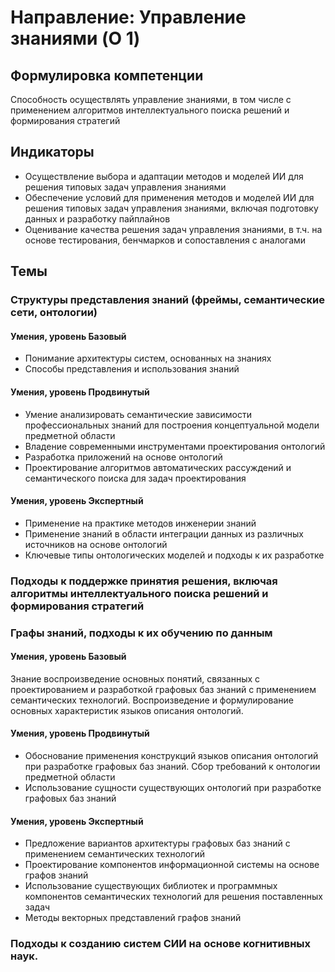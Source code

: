 # Направление: Управление знаниями (O 1)
## Формулировка компетенции
Способность осуществлять управление знаниями, в том числе с применением алгоритмов интеллектуального поиска решений и формирования стратегий
## Индикаторы
* Осуществление выбора и адаптации методов и моделей ИИ для решения типовых задач управления знаниями
* Обеспечение условий для применения методов и моделей ИИ для решения типовых задач управления знаниями, включая подготовку данных и разработку пайплайнов
* Оценивание качества решения задач управления знаниями, в т.ч. на основе тестирования, бенчмарков и сопоставления с аналогами
## Темы
### Структуры представления знаний (фреймы, семантические сети, онтологии)
#### Умения, уровень Базовый
* Понимание архитектуры систем, основанных на знаниях
* Способы представления и использования знаний
#### Умения, уровень Продвинутый
* Умение анализировать семантические зависимости профессиональных знаний для построения концептуальной модели предметной области
* Владение современными инструментами проектирования онтологий
* Разработка приложений на основе онтологий
* Проектирование алгоритмов автоматических рассуждений и семантического поиска для задач проектирования
#### Умения, уровень Экспертный
* Применение на практике методов инженерии знаний
* Применение знаний в области интеграции данных из различных источников на основе онтологий
* Ключевые типы онтологических моделей и подходы к их разработке
### Подходы к поддержке принятия решения, включая алгоритмы интеллектуального поиска решений и формирования стратегий
### Графы знаний, подходы к их обучению по данным
#### Умения, уровень Базовый
Знание воспроизведение основных понятий, связанных с проектированием и разработкой графовых баз знаний с применением семантических технологий. Воспроизведение и формулирование основных характеристик языков описания онтологий.
#### Умения, уровень Продвинутый
* Обоснование применения конструкций языков описания онтологий при разработке графовых баз знаний. Сбор требований к онтологии предметной области
* Использование сущности существующих онтологий при разработке графовых баз знаний
#### Умения, уровень Экспертный
* Предложение вариантов архитектуры графовых баз знаний с применением семантических технологий
* Проектирование компонентов информационной системы на основе графов знаний
* Использование существующих библиотек и программных компонентов семантических технологий для решения поставленных задач
* Методы векторных представлений графов знаний
### Подходы к созданию систем СИИ на основе когнитивных наук.

